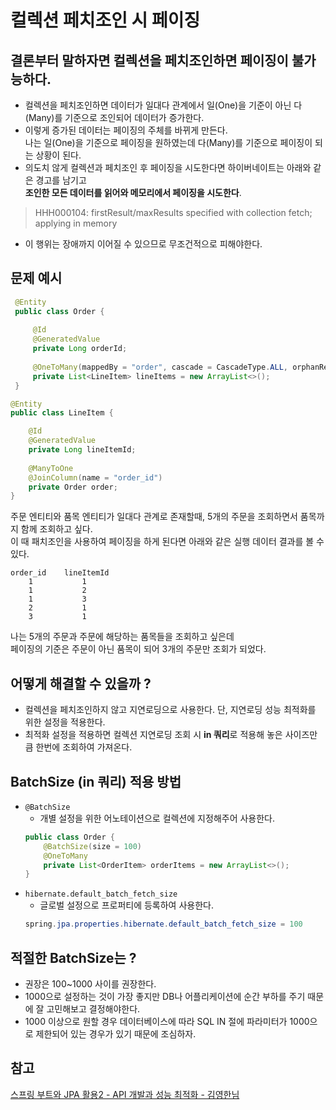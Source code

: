 # 컬렉션 페치조인 시 페이징 

## 결론부터 말하자면 컬렉션을 페치조인하면 페이징이 불가능하다.
- 컬렉션을 페치조인하면 데이터가 일대다 관계에서 일(One)을 기준이 아닌 다(Many)를 기준으로 조인되어 데이터가 증가한다.  
- 이렇게 증가된 데이터는 페이징의 주체를 바뀌게 만든다.  
 나는 일(One)을 기준으로 페이징을 원하였는데 다(Many)를 기준으로 페이징이 되는 상황이 된다.
- 의도치 않게 컬렉션과 페치조인 후 페이징을 시도한다면 하이버네이트는 아래와 같은 경고를 남기고  
**조인한 모든 데이터를 읽어와 메모리에서 페이징을 시도한다**.  
>HHH000104: firstResult/maxResults specified with collection fetch; applying in memory 
- 이 행위는 장애까지 이어질 수 있으므로 무조건적으로 피해야한다.

## 문제 예시 
```java
 @Entity
 public class Order {
 
     @Id
     @GeneratedValue
     private Long orderId;
 
     @OneToMany(mappedBy = "order", cascade = CascadeType.ALL, orphanRemoval = true)
     private List<LineItem> lineItems = new ArrayList<>();
 }

@Entity
public class LineItem {

    @Id
    @GeneratedValue
    private Long lineItemId;
    
    @ManyToOne
    @JoinColumn(name = "order_id")
    private Order order;
}
```

주문 엔티티와 품목 엔티티가 일대다 관계로 존재할때, 5개의 주문을 조회하면서 품목까지 함께 조회하고 싶다.  
이 때 패치조인을 사용하여 페이징을 하게 된다면 아래와 같은 실행 데이터 결과를 볼 수 있다.
```text
order_id    lineItemId
    1           1
    1           2
    1           3
    2           1
    3           1
```

나는 5개의 주문과 주문에 해당하는 품목들을 조회하고 싶은데   
페이징의 기준은 주문이 아닌 품목이 되어 3개의 주문만 조회가 되었다.  
    
## 어떻게 해결할 수 있을까 ?
- 컬렉션을 페치조인하지 않고 지연로딩으로 사용한다. 단, 지연로딩 성능 최적화를 위한 설정을 적용한다.
- 최적화 설정을 적용하면 컬렉션 지연로딩 조회 시 **in 쿼리**로 적용해 놓은 사이즈만큼 한번에 조회하여 가져온다.
    
## BatchSize (in 쿼리) 적용 방법
- `@BatchSize`
    - 개별 설정을 위한 어노테이션으로 컬렉션에 지정해주어 사용한다. 
    ```java
    public class Order {
        @BatchSize(size = 100)
        @OneToMany
        private List<OrderItem> orderItems = new ArrayList<>();
    }
    ```
- `hibernate.default_batch_fetch_size`
    - 글로벌 설정으로 프로퍼티에 등록하여 사용한다.
    ```java
    spring.jpa.properties.hibernate.default_batch_fetch_size = 100
    ```
    
## 적절한 BatchSize는 ?
- 권장은 100~1000 사이를 권장한다.
- 1000으로 설정하는 것이 가장 좋지만 DB나 어플리케이션에 순간 부하를 주기 때문에 잘 고민해보고 결정해야한다.
- 1000 이상으로 원할 경우 데이터베이스에 따라 SQL IN 절에 파라미터가 1000으로 제한되어 있는 경우가 있기 때문에 조심하자.

## 참고
[스프링 부트와 JPA 활용2 - API 개발과 성능 최적화 - 김영한님](https://www.inflearn.com/course/%EC%8A%A4%ED%94%84%EB%A7%81%EB%B6%80%ED%8A%B8-JPA-API%EA%B0%9C%EB%B0%9C-%EC%84%B1%EB%8A%A5%EC%B5%9C%EC%A0%81%ED%99%94/dashboard)
